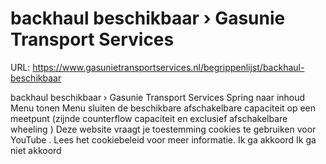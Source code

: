 # backhaul beschikbaar › Gasunie Transport Services

URL: https://www.gasunietransportservices.nl/begrippenlijst/backhaul-beschikbaar

backhaul beschikbaar › Gasunie Transport Services
Spring naar inhoud
Menu tonen
Menu sluiten
de beschikbare
afschakelbare capaciteit
op een meetpunt (zijnde
counterflow
capaciteit
en exclusief afschakelbare
wheeling
)
Deze website vraagt je toestemming cookies te gebruiken voor
YouTube
. Lees het
cookiebeleid
voor meer informatie.
Ik ga akkoord
Ik ga niet akkoord
